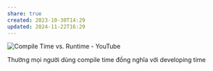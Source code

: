 ```yaml
---
share: true
created: 2023-10-30T14:29
updated: 2024-11-22T16:29
---
```

![Compile Time vs. Runtime - YouTube](https://www.youtube.com/watch?v=AxgXCUxPIf8)

Thường mọi người dùng compile time đồng nghĩa với developing time